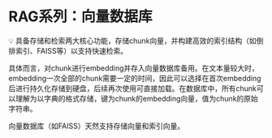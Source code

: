 <!-- JPW的Markdown笔记模板 v1, 其中的href需要视情更改上级目录href="../../format.css -->
<link rel="stylesheet" type="text/css" href="../../format.css">


<h1>RAG系列：向量数据库</h1>

💡 具备存储和检索两大核心功能，存储chunk向量，并构建高效的索引结构（如倒排索引、FAISS等）以支持快速检索。

具体而言，对chunk进行embedding并存入向量数据库备用。在文本量较大时，embedding一次全部的chunk需要一定的时间，因此可以选择在首次embedding后进行持久化存储到硬盘，后续再次使用可直接加载。在数据库中，所有chunk可以理解为以字典的格式存储，键为chunk的embedding向量，值为chunk的原始字符串。

向量数据库（如FAISS）天然支持存储向量和索引向量。

